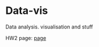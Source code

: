 # Data-vis
Data analysis. visualisation and stuff

HW2 page: [page](https://markus242.github.io/Data-vis/hw2/)
